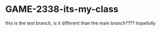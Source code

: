 # GAME-2338-its-my-class
this is the test branch, is it different than the main branch???? hopefully
